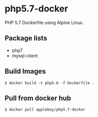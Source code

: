 # php5.7-docker

PHP 5.7 Dockerfile using Alpine Linux.

## Package lists

* php7
* mysql-client

## Build Images

```
$ docker build -t php5.6 -f Dockerfile .
```

## Pull from docker hub

```
$ docker pull appleboy/php5.7-docker
```

